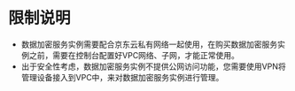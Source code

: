 # 限制说明

- 数据加密服务实例需要配合京东云私有网络一起使用，在购买数据加密服务实例之前，需要在控制台配置好VPC网络、子网，才能正常使用。
- 出于安全性考虑，数据加密服务实例不提供公网访问功能，您需要使用VPN将管理设备接入到VPC中，来对数据加密服务实例进行管理。
